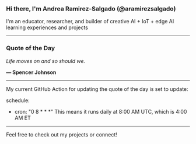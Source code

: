 ### Hi there, I'm Andrea Ramirez-Salgado (@aramirezsalgado)

I'm an educator, researcher, and builder of creative AI + IoT + edge AI learning experiences and projects

---

### Quote of the Day
<!--QUOTE_START-->
_Life moves on and so should we._

**— Spencer Johnson**
<!--QUOTE_END-->

---
My current GitHub Action for updating the quote of the day is set to update:

schedule:
  - cron: "0 8 * * *"
This means it runs daily at 8:00 AM UTC, which is 4:00 AM ET

---

Feel free to check out my projects or connect!
